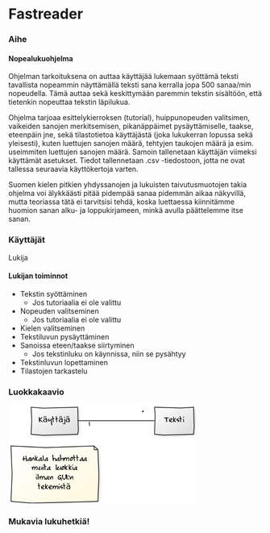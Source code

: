 # Fastreader

### Aihe

#### Nopealukuohjelma

Ohjelman tarkoituksena on auttaa käyttäjää lukemaan syöttämä teksti tavallista nopeammin näyttämällä teksti sana kerralla jopa 500 sanaa/min nopeudella. Tämä auttaa sekä keskittymään paremmin tekstin sisältöön, että tietenkin nopeuttaa tekstin läpilukua. 

Ohjelma tarjoaa esittelykierroksen (tutorial), huippunopeuden valitsimen, vaikeiden sanojen merkitsemisen, pikanäppäimet pysäyttämiselle, taakse, eteenpäin jne, sekä tilastotietoa käyttäjästä (joka lukukerran lopussa sekä yleisesti), kuten luettujen sanojen määrä, tehtyjen taukojen määrä ja esim. useimmiten luettujen sanojen määrä. Samoin tallenetaan käyttäjän viimeksi käyttämät asetukset. Tiedot tallennetaan .csv -tiedostoon, jotta ne ovat tallessa seuraavia käyttökertoja varten. 

Suomen kielen pitkien yhdyssanojen ja lukuisten taivutusmuotojen takia ohjelma voi älykkäästi pitää pidempää sanaa pidemmän aikaa näkyvillä, mutta teoriassa tätä ei tarvitsisi tehdä, koska luettaessa kiinnitämme huomion sanan alku- ja loppukirjameen, minkä avulla päättelemme itse sanan.

### Käyttäjät

Lukija

#### Lukijan toiminnot

* Tekstin syöttäminen
  * Jos tutoriaalia ei ole valittu
* Nopeuden valitseminen
  * Jos tutoriaalia ei ole valittu
* Kielen valitseminen
* Tekstiluvun pysäyttäminen
* Sanoissa eteen/taakse siirtyminen
  * Jos tekstinluku on käynnissa, niin se pysähtyy
* Tekstinluvun lopettaminen
* Tilastojen tarkastelu

### Luokkakaavio
![Luokkakaavio](luokkakaavio.png)

### Mukavia lukuhetkiä!
